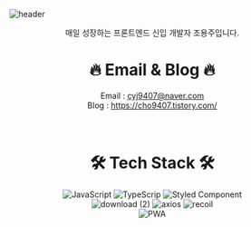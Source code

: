 ![header](https://capsule-render.vercel.app/api?type=waving&color=gradient&height=270&text=Welcome&desc=Yongju's%20%20GitHub%20Profile&fontAlignY=40&descSize=20&descAlignY=55&descAlign=55&animation=fadeIn)

<div align="center">
매일 성장하는 프론트엔드 신입 개발자 조용주입니다.

# 🔥 Email & Blog 🔥 
Email : cyj9407@naver.com <br>
Blog : https://cho9407.tistory.com/<br>
<br><br>

# 🛠︎ Tech Stack 🛠︎ 

![JavaScript](https://github.com/pizzaYami/pizzaYami/assets/116322645/6007b2e3-f35d-4f4c-9558-e07149848969)
![TypeScrip](https://github.com/pizzaYami/pizzaYami/assets/116322645/eea7df00-712c-496d-942a-ec61c6d435dc)
![Styled Component](https://github.com/pizzaYami/pizzaYami/assets/116322645/d3854702-a982-4646-b2bd-015005e77761)
<br>
![download (2)](https://github.com/pizzaYami/pizzaYami/assets/116322645/447e6e1d-568b-4053-94c2-6d413fd78a1d)
![axios](https://github.com/pizzaYami/pizzaYami/assets/116322645/88f269fd-ecd3-4428-9f44-c35f61c78c0a)
![recoil](https://github.com/pizzaYami/pizzaYami/assets/116322645/ced6ef17-865c-4880-b99b-84a81e3a99f4)
<br>
![PWA](https://github.com/pizzaYami/pizzaYami/assets/116322645/c3a08648-8e0a-4e5b-92c5-77852ffc2063)

</div>

